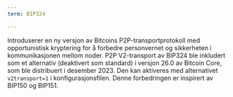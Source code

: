 ```yaml
---
term: BIP324

---
```

Introduserer en ny versjon av Bitcoins P2P-transportprotokoll med opportunistisk kryptering for å forbedre personvernet og sikkerheten i kommunikasjonen mellom noder. P2P V2-transport av BIP324 ble inkludert som et alternativ (deaktivert som standard) i versjon 26.0 av Bitcoin Core, som ble distribuert i desember 2023. Den kan aktiveres med alternativet `v2transport=1` i konfigurasjonsfilen. Denne forbedringen er inspirert av BIP150 og BIP151.